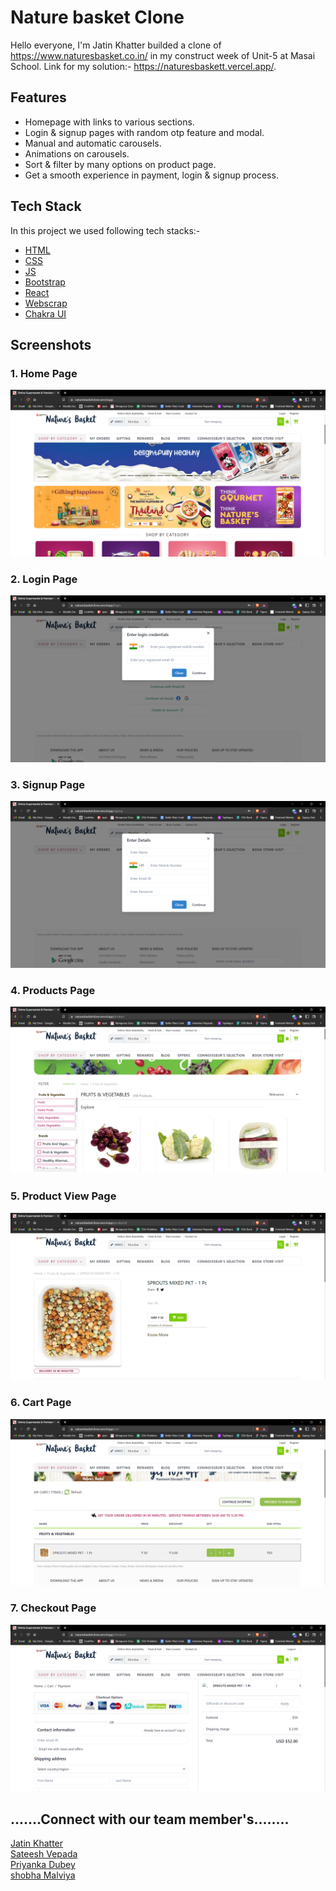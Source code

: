 # Nature basket Clone

Hello everyone, I'm Jatin Khatter builded a clone of https://www.naturesbasket.co.in/ in my construct week of Unit-5 at Masai School. Link for my solution:-
https://naturesbaskett.vercel.app/.


## Features

- Homepage with links to various sections.
- Login & signup pages with random otp feature and modal.
- Manual and automatic carousels.
- Animations on carousels.
- Sort & filter by many options on product page.
- Get a smooth experience in payment, login & signup process.


## Tech Stack

In this project we used following tech stacks:- 
- [HTML](https://developer.mozilla.org/en-US/docs/Web/HTML)
- [CSS](https://developer.mozilla.org/en-US/docs/Web/CSS)
- [JS](https://developer.mozilla.org/en-US/docs/Web/JavaScript)
- [Bootstrap](https://getbootstrap.com/docs/5.2/getting-started/introduction/)
- [React](https://reactjs.org/)
- [Webscrap](https://webscraper.io/)
- [Chakra UI](https://chakra-ui.com/getting-started)


## Screenshots

### 1. Home Page
![Home Page](./src/Assets/homePage.png)
### 2. Login Page
![Login Page](./src/Assets/loginPage.png)
### 3. Signup Page
![Signup Page](./src/Assets/signupPage.png)
### 4. Products Page
![Products Page](./src/Assets/productPage.png)
### 5. Product View Page
![Product View Page](./src/Assets/productView.png)
### 6. Cart Page
![Cart Page](./src/Assets/cartPage.png)
### 7. Checkout Page
![Checkout Page](./src/Assets/checkoutPage.png)

<h2>.......Connect with our team member's........</h2>
<a href="https://github.com/JatinKhatter07"<h3>Jatin Khatter</h3></a>
<br/>
<a href="https://github.com/vepada-sateesh"<h3>Sateesh Vepada</h3></a>
<br/>
<a href="https://github.com/Priyankadubey190"<h3>Priyanka Dubey </h3></a>
<br/>
<a href="https://github.com/shobhamalviya"<h3>shobha Malviya</h3></a>


